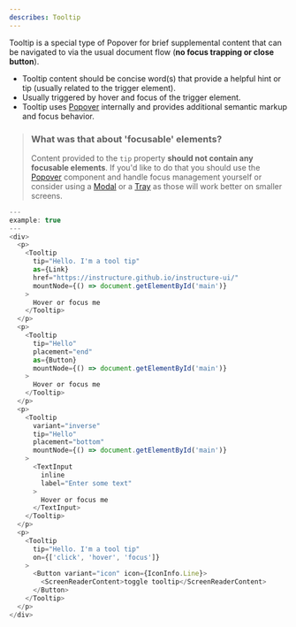 ```yaml
---
describes: Tooltip
---
```


Tooltip is a special type of Popover for brief supplemental content that can be navigated to via the usual document flow (__no focus trapping or close button__).
- Tooltip content should be concise word(s) that provide  a helpful hint or tip (usually related to the trigger element).
- Usually triggered by hover and focus of the trigger element.
- Tooltip uses [Popover](#Popover) internally and provides additional semantic markup and focus behavior.

> ### What was that about 'focusable' elements?
> Content provided to the `tip` property __should not contain any focusable elements__. If you'd like to do
that you should use the [Popover](#Popover) component and handle focus management yourself or
consider using a [Modal](#Modal) or a [Tray](#Tray) as those will work better on smaller screens.

```js
---
example: true
---
<div>
  <p>
    <Tooltip
      tip="Hello. I'm a tool tip"
      as={Link}
      href="https://instructure.github.io/instructure-ui/"
      mountNode={() => document.getElementById('main')}
    >
      Hover or focus me
    </Tooltip>
  </p>
  <p>
    <Tooltip
      tip="Hello"
      placement="end"
      as={Button}
      mountNode={() => document.getElementById('main')}
    >
      Hover or focus me
    </Tooltip>
  </p>
  <p>
    <Tooltip
      variant="inverse"
      tip="Hello"
      placement="bottom"
      mountNode={() => document.getElementById('main')}
    >
      <TextInput
        inline
        label="Enter some text"
      >
        Hover or focus me
      </TextInput>
    </Tooltip>
  </p>
  <p>
    <Tooltip
      tip="Hello. I'm a tool tip"
      on={['click', 'hover', 'focus']}
    >
      <Button variant="icon" icon={IconInfo.Line}>
        <ScreenReaderContent>toggle tooltip</ScreenReaderContent>
      </Button>
    </Tooltip>
  </p>
</div>
```
